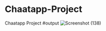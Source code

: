 # Chaatapp-Project
Chaatapp Project
#output
![Screenshot (138)](https://user-images.githubusercontent.com/97639995/189737455-f9e60827-0f3d-4040-95d1-487c784a6369.png)
